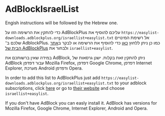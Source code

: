 AdBlockIsraelList
=================

Engish instructions will be followed by the Hebrew one.

כדי להתקין את הרשימה הזו על AdBlockPlus עליכם להוסיף את `https://easylist-downloads.adblockplus.org/israellist+easylist.txt`
אל רשימת המינויים שלכם ב־ AdblockPlus. כמו כן ניתן ללחוץ [כאן] כדי להוסיף את הרשימה או לבקר ב[אתר הבית של AdBlockPlus] ולבחור את `israellist+easylist`.

[כאן]:(abp:subscribe?location=https://easylist-downloads.adblockplus.org/israellist+easylist.txt&amp;title=EasyListIsraelList)
[אתר הבית של AdBlockPlus]:https://adblockplus.org/en/subscriptions

במידה שאין ברשותכם את AdBlock, ניתן להתקין זאת בקלות. ישנן גרסאות של AdBlock עבור דפדפן Mozilla Firefox, דפדפן Google Chrome, דפדפן Internet Explorer, מערכת Android ודפדפן Opera.





In order to add this list to AdBlockPlus just add 
`https://easylist-downloads.adblockplus.org/israellist+easylist.txt`
to your adblock subscriptions, click [here](abp:subscribe?location=https://easylist-downloads.adblockplus.org/israellist+easylist.txt&amp;title=EasyListIsraelList)
or go to [their website](https://adblockplus.org/en/subscriptions) and choose `israellist+easylist`.

If you don't have AdBlock you can easly install it. AdBlock has versions for Mozilla Firefox, Google Chrome, Internet Explorer, Android and Opera.
